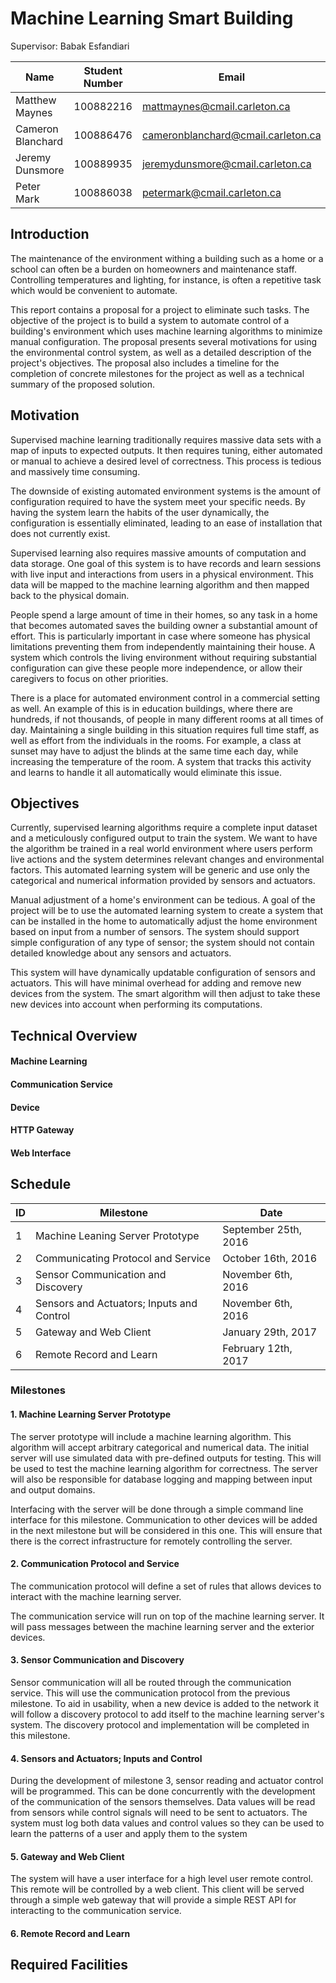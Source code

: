 Machine Learning Smart Building
===============================

Supervisor: Babak Esfandiari


| Name              | Student Number | Email                              |
| ----              | -------------- | -----                              |
| Matthew Maynes    | 100882216      | mattmaynes@cmail.carleton.ca       |
| Cameron Blanchard | 100886476      | cameronblanchard@cmail.carleton.ca |
| Jeremy Dunsmore   | 100889935      | jeremydunsmore@cmail.carleton.ca   |
| Peter Mark        | 100886038      | petermark@cmail.carleton.ca        |



## Introduction

The maintenance of the environment withing a building such as a home or a school can often be a burden
on homeowners and maintenance staff. Controlling temperatures and lighting, for instance, is often a 
repetitive task which would be convenient to automate.

This report contains a proposal for a project to eliminate such tasks. The objective of the project
is to build a system to automate control of a building's environment which uses machine learning 
algorithms to minimize manual configuration. The proposal presents several motivations for using 
the environmental control system, as well as a detailed description of the project's objectives.
The proposal also includes a timeline for the completion of concrete milestones for the project 
as well as a technical summary of the proposed solution.

## Motivation

Supervised machine learning traditionally requires massive data sets with a map of inputs to
expected outputs. It then requires tuning, either automated or manual to achieve a desired level
of correctness. This process is tedious and massively time consuming.

The downside of existing automated environment systems is the amount of configuration required to
have the system meet your specific needs. By having the system learn the habits of the user
dynamically, the configuration is essentially eliminated, leading to an ease of installation that
does not currently exist.

Supervised learning also requires massive amounts of computation and data storage. One goal of
this system is to have records and learn sessions with live input and interactions from users in
a physical environment. This data will be mapped to the machine learning algorithm and then mapped
back to the physical domain.

People spend a large amount of time in their homes, so any task in a home that becomes
automated saves the building owner a substantial amount of effort. This is particularly important 
in case where someone has physical limitations preventing them from independently maintaining their
house.  A system which controls the living environment without requiring substantial configuration
can give these people more independence, or allow their caregivers to focus on other priorities.

There is a place for automated environment control in a commercial setting as well.  An example of
this is in education buildings, where there are hundreds, if not thousands, of people in many 
different rooms at all times of day.  Maintaining a single building in this situation requires
full time staff, as well as effort from the individuals in the rooms.  For example, a class
at sunset may have to adjust the blinds at the same time each day, while increasing the 
temperature of the room.  A system that tracks this activity and learns to handle it all automatically
would eliminate this issue.

## Objectives

Currently, supervised learning algorithms require a complete input dataset and a meticulously
configured output to train the system. We want to have the algorithm be trained in a real world
environment where users perform live actions and the system determines relevant changes and
environmental factors. This automated learning system will be generic and use only the categorical
and numerical information provided by sensors and actuators.

Manual adjustment of a home's environment can be tedious. A goal of the project will be to use the
automated learning system to create a system that can be installed in the home to automatically
adjust the home environment based on input from a number of sensors. The system should support
simple configuration of any type of sensor; the system should not contain detailed knowledge about
any sensors and actuators.

This system will have dynamically updatable configuration of sensors and actuators. This will have
minimal overhead for adding and remove new devices from the system. The smart algorithm will then 
adjust to take these new devices into account when performing its computations.

## Technical Overview

#### Machine Learning

#### Communication Service

#### Device

#### HTTP Gateway

#### Web Interface

## Schedule

| ID   | Milestone                                 | Date                   |
| ---- | ----------------------------------------- | ---------------------- |
| 1    | Machine Leaning Server Prototype          | September 25th, 2016   |
| 2    | Communicating Protocol and Service        | October 16th, 2016     |
| 3    | Sensor Communication and Discovery        | November 6th, 2016     |
| 4    | Sensors and Actuators; Inputs and Control | November 6th, 2016     |
| 5    | Gateway and Web Client                    | January 29th, 2017     |
| 6    | Remote Record and Learn                   | February 12th, 2017    |

### Milestones

#### 1. Machine Learning Server Prototype

The server prototype will include a machine learning algorithm. This algorithm will accept
arbitrary categorical and numerical data. The initial server will use simulated data with
pre-defined outputs for testing. This will be used to test the machine learning algorithm for
correctness. The server will also be responsible for database logging and mapping between input
and output domains.

Interfacing with the server will be done through a simple command line interface for this
milestone. Communication to other devices will be added in the next milestone but will be
considered in this one. This will ensure that there is the correct infrastructure for remotely
controlling the server.

#### 2. Communication Protocol and Service

The communication protocol will define a set of rules that allows devices to  interact with
the machine learning server.

The communication service will run on top of  the machine learning server. It will pass messages
between the machine learning server and the exterior devices.

#### 3. Sensor Communication and Discovery

Sensor communication will all be routed through the communication service. This will use the
communication protocol from the previous milestone. To aid in usability, when a new device is
added to the network it will follow a discovery protocol to add itself to the machine learning
server's system. The discovery protocol and implementation will be completed in this milestone.

#### 4. Sensors and Actuators; Inputs and Control

During the development of milestone 3, sensor reading and actuator control will be programmed.
This can be done concurrently with the development of the communication of the sensors themselves.
Data values will be read from sensors while control signals will need to be sent to actuators.
The system must log both data values and control values so they can be used to learn the patterns
of a user and apply them to the system


#### 5. Gateway and Web Client

The system will have a user interface for a high level user remote control. This remote will be
controlled by a web client. This client will be served through a simple web gateway that will
provide a simple REST API for interacting to the communication service.

#### 6.  Remote Record and Learn

## Required Facilities





